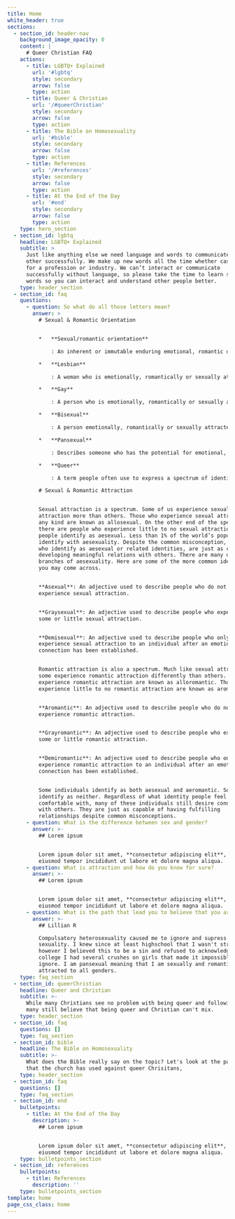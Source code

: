 ```yaml
---
title: Home
white_header: true
sections:
  - section_id: header-nav
    background_image_opacity: 0
    content: |
      # Queer Christian FAQ
    actions:
      - title: LGBTQ+ Explained
        url: '#lgbtq'
        style: secondary
        arrow: false
        type: action
      - title: Queer & Christian
        url: '/#queerChristian'
        style: secondary
        arrow: false
        type: action
      - title: The Bible on Homosexuality
        url: '#bible'
        style: secondary
        arrow: false
        type: action
      - title: References
        url: '/#references'
        style: secondary
        arrow: false
        type: action
      - title: At the End of the Day
        url: '#end'
        style: secondary
        arrow: false
        type: action
    type: hero_section
  - section_id: lgbtq
    headline: LGBTQ+ Explained
    subtitle: >
      Just like anything else we need language and words to communicate to each
      other successfully. We make up new words all the time whether casually or
      for a profession or industry. We can’t interact or communicate
      successfully without language, so please take the time to learn some new
      words so you can interact and understand other people better. 
    type: header_section
  - section_id: faq
    questions:
      - question: So what do all those letters mean?
        answer: >
          # Sexual & Romantic Orientation


          *   **Sexual/romantic orientation**

              : An inherent or immutable enduring emotional, romantic or sexual attraction to other people. Note: an individual’s sexual orientation is independent of their gender identity.

          *   **Lesbian**

              : A woman who is emotionally, romantically or sexually attracted to other women. Women and non-binary people may use this term to describe themselves.

          *   **Gay**

              : A person who is emotionally, romantically or sexually attracted to members of the same gender. Men, women and non-binary people may use this term to describe themselves.

          *   **Bisexual**

              : A person emotionally, romantically or sexually attracted to more than one sex, gender or gender identity though not necessarily simultaneously, in the same way or to the same degree. People may experience this attraction in differing ways and degrees over their lifetime. Bisexual people need not have had specific sexual experiences to be bisexual; in fact, they need not have had any sexual experience at all to identify as bisexual. Sometimes used interchangeably with pansexual.

          *   **Pansexual**

              : Describes someone who has the potential for emotional, romantic or sexual attraction to people of all genders though not necessarily simultaneously, in the same way or to the same degree. People may experience this attraction in differing ways and degrees over their lifetime. Pansexual people need not have had specific sexual experiences to be pansexual; in fact, they need not have had any sexual experience at all to identify as pansexual. Sometimes used interchangeably with bisexual.

          *   **Queer**

              : A term people often use to express a spectrum of identities and orientations that are counter to the mainstream. Queer is often used as a catch-all to include many people, including those who do not identify as exclusively straight and/or folks who have non-binary or genderexpansive identities. This term was previously used as a slur, but has been reclaimed by many parts of the LGBTQ movement.

          # Sexual & Romantic Attraction


          Sexual attraction is a spectrum. Some of us experience sexual
          attraction more than others. Those who experience sexual attraction of
          any kind are known as allosexual. On the other end of the spectrum,
          there are people who experience little to no sexual attraction. These
          people identify as aesexual. Less than 1% of the world’s population
          identify with aesexuality. Despite the common misconception, people
          who identify as aesexual or related identities, are just as capable of
          developing meaningful relations with others. There are many different
          branches of aesexuality. Here are some of the more common identities
          you may come across.


          **Asexual**: An adjective used to describe people who do not
          experience sexual attraction.


          **Graysexual**: An adjective used to describe people who experience
          some or little sexual attraction.


          **Demisexual**: An adjective used to describe people who only
          experience sexual attraction to an individual after an emotional
          connection has been established.


          Romantic attraction is also a spectrum. Much like sexual attraction,
          some experience romantic attraction differently than others. Those who
          experience romantic attraction are known as alloromantic. Those who
          experience little to no romantic attraction are known as aromantic.


          **Aromantic**: An adjective used to describe people who do not
          experience romantic attraction.


          **Grayromantic**: An adjective used to describe people who experience
          some or little romantic attraction.


          **Demiromantic**: An adjective used to describe people who only
          experience romantic attraction to an individual after an emotional
          connection has been established.


          Some individuals identify as both aesexual and aeromantic. Some
          identify as neither. Regardless of what identity people feel
          comfortable with, many of these individuals still desire connections
          with others. They are just as capable of having fulfilling
          relationships despite common misconceptions.
      - question: What is the difference between sex and gender?
        answer: >-
          ## Lorem ipsum


          Lorem ipsum dolor sit amet, **consectetur adipiscing elit**, sed do
          eiusmod tempor incididunt ut labore et dolore magna aliqua.
      - question: What is attraction and how do you know for sure?
        answer: >-
          ## Lorem ipsum


          Lorem ipsum dolor sit amet, **consectetur adipiscing elit**, sed do
          eiusmod tempor incididunt ut labore et dolore magna aliqua.
      - question: What is the path that lead you to believe that you are queer?
        answer: >-
          ## Lillian R

          Compulsatory heterosexuality caused me to ignore and supress my
          sexuality. I knew since at least highschool that I wasn't straight,
          however I believed this to be a sin and refused to acknowledge it. In
          college I had several crushes on girls that made it impossible to
          ignore. I am pansexual meaning that I am sexually and romantically
          attracted to all genders.
    type: faq_section
  - section_id: queerChristian
    headline: Queer and Christian
    subtitle: >-
      While many Christians see no problem with being queer and following God,
      many still believe that being queer and Christian can't mix.
    type: header_section
  - section_id: faq
    questions: []
    type: faq_section
  - section_id: bible
    headline: The Bible on Homosexuality
    subtitle: >-
      What does the Bible really say on the topic? Let's look at the passages
      that the church has used against queer Chrisitans,
    type: header_section
  - section_id: faq
    questions: []
    type: faq_section
  - section_id: end
    bulletpoints:
      - title: At the End of the Day
        description: >-
          ## Lorem ipsum


          Lorem ipsum dolor sit amet, **consectetur adipiscing elit**, sed do
          eiusmod tempor incididunt ut labore et dolore magna aliqua.
    type: bulletpoints_section
  - section_id: references
    bulletpoints:
      - title: References
        description: ''
    type: bulletpoints_section
template: home
page_css_class: home
---
```

